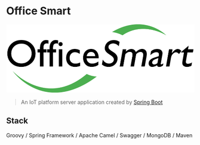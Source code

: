 # Office Smart

<p align="center">
  <img src="https://github.com/LIANGCA2/officesmart_server/blob/DEV-1.0-BETA-20191214/logo.png?raw=true">
</p>

> An IoT platform server application created by [Spring Boot](https://spring.io)

## Stack

Groovy / Spring Framework / Apache Camel / Swagger / MongoDB / Maven

